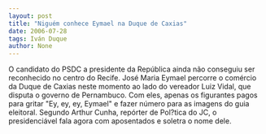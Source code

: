 ```yaml
---
layout: post
title: "Niguém conhece Eymael na Duque de Caxias"
date: 2006-07-28
tags: Iván Duque
author: None
---
```

O candidato do PSDC a presidente da República ainda não conseguiu ser reconhecido no centro do Recife. José Maria Eymael percorre o comércio da Duque de Caxias neste momento ao lado do vereador Luiz Vidal, que disputa o governo de Pernambuco.
Com eles, apenas os figurantes pagos para gritar \"Ey, ey, ey, Eymael\" e fazer número para as imagens do guia eleitoral. Segundo Arthur Cunha, repórter de Pol?tica do JC, o presidenciável fala agora com aposentados e soletra o nome dele. 